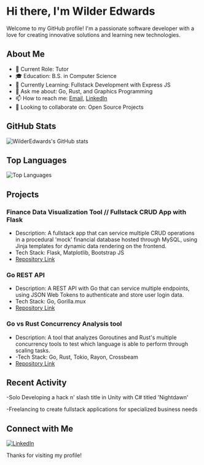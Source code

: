 
# Hi there, I'm Wilder Edwards 

Welcome to my GitHub profile! I'm a passionate software developer with a love for creating innovative solutions and learning new technologies. 

## About Me

- 💼 Current Role: Tutor
- 🎓 Education: B.S. in Computer Science
- 🌱 Currently Learning: Fullstack Development with Express JS
- 💬 Ask me about: Go, Rust, and Graphics Programming
- 📫 How to reach me: [Email](mailto:wilderedwards@gmail.com), [LinkedIn](https://www.linkedin.com/in/wilder-edwards/)
- 🔭 Looking to collaborate on: Open Source Projects

## GitHub Stats

![WilderEdwards's GitHub stats](https://github-readme-stats.vercel.app/api?username=WilderEdwards&show_icons=true&theme=radical)

## Top Languages

![Top Languages](https://github-readme-stats.vercel.app/api/top-langs/?username=WilderEdwards&layout=compact&theme=radical)

## Projects

### Finance Data Visualization Tool // Fullstack CRUD App with Flask
- Description: A fullstack app that can service multiple CRUD operations in a procedural 'mock' financial database hosted through MySQL, using Jinja templates for dynamic data rendering on the frontend.
- Tech Stack: Flask, Matplotlib, Bootstrap JS
- [Repository Link](https://github.com/WilderEdwards/Financial-Mock-DB)

### Go REST API
- Description: A REST API with Go that can service multiple endpoints, using JSON Web Tokens to authenticate and store user login data.
- Tech Stack: Go, Gorilla.mux
- [Repository Link](https://github.com/WilderEdwards/ecom-api-go)

### Go vs Rust Concurrency Analysis tool 
- Description: A tool that analyzes Goroutines and Rust's multiple concurrency tools to test which language is able to perform through scaling tasks.
- -Tech Stack: Go, Rust, Tokio, Rayon, Crossbeam
- [Repository Link](https://github.com/WilderEdwards/GoRustines)
## Recent Activity

<!--START_SECTION:activity-->
-Solo Developing a hack n' slash title in Unity with C# titled 'Nightdawn'

-Freelancing to create fullstack applications for specialized business needs
<!--END_SECTION:activity-->

## Connect with Me

[![LinkedIn](https://img.shields.io/badge/LinkedIn-0077B5?style=for-the-badge&logo=linkedin&logoColor=white)](https://www.linkedin.com/in/wilder-edwards-02607b2b8/)

Thanks for visiting my profile!



<!---
WilderEdwards/WilderEdwards is a ✨ special ✨ repository because its `README.md` (this file) appears on your GitHub profile.
You can click the Preview link to take a look at your changes.
--->
